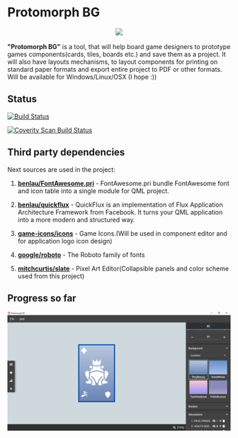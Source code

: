 # Protomorph BG

<p align="center">
  <img src="https://github.com/Guitarheroua/protomorph-bg/blob/development/ProtomorphBG/resources/icons/protomorph-bg.ico" />
</p>

**"Protomorph BG"** is a tool, that will help board game designers to prototype games components(cards, tiles, boards etc.) and save them as a project. It will also have layouts mechanisms, to layout components for printing on standard paper formats and export entire project to PDF or other formats. Will be available for Windows/Linux/OSX (I hope :))

## Status

[![Build Status](https://travis-ci.com/Guitarheroua/protomorph-bg.svg?branch=development)](https://travis-ci.com/Guitarheroua/protomorph-bg)

<a href="https://scan.coverity.com/projects/guitarheroua-protomorph-bg">
  <img alt="Coverity Scan Build Status"
       src="https://scan.coverity.com/projects/17969/badge.svg"/>
</a>

## Third party dependencies

Next sources are used in the project:

1. [**benlau/FontAwesome.pri**](https://github.com/benlau/fontawesome.pri) - FontAwesome.pri bundle FontAwesome font and icon table into a single module for QML project.

2. [**benlau/quickflux**](https://github.com/benlau/quickflux) - QuickFlux is an implementation of Flux Application Architecture Framework from Facebook. It turns your QML application into a more modern and structured way.

3. [**game-icons/icons**](https://github.com/game-icons/icons) - Game Icons.(Will be used in component editor and for application logo icon design)

4. [**google/roboto**](https://github.com/google/roboto) - The Roboto family of fonts

5. [**mitchcurtis/slate**](https://github.com/mitchcurtis/slate) - Pixel Art Editor(Collapsible panels and color scheme used from this project)

## Progress so far

<p align="center">
  <img src="https://github.com/Guitarheroua/protomorph-bg/blob/development/doc/img/ApplicationScreenToTrackProgress.png" />
</p>

   
